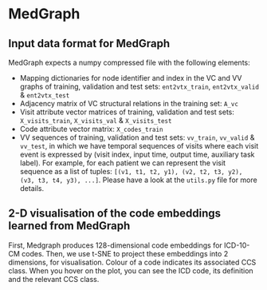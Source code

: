 # MedGraph

Input data format for MedGraph
-

MedGraph expects a numpy compressed file with the following elements:

- Mapping dictionaries for node identifier and index in the VC and VV graphs of training, validation and test sets: `ent2vtx_train`, `ent2vtx_valid` & `ent2vtx_test`
- Adjacency matrix of VC structural relations in the training set: `A_vc`
- Visit attribute vector matrices of training, validation and test sets: `X_visits_train`, `X_visits_val` & `X_visits_test`
- Code attribute vector matrix: `X_codes_train`
- VV sequences of training, validation and test sets: `vv_train`, `vv_valid` & `vv_test`, in which we have temporal sequences of visits where each visit event is expressed by (visit index, input time, output time, auxiliary task label). For example, for each patient we can represent the visit sequence as a list of tuples: `[(v1, t1, t2, y1), (v2, t2, t3, y2), (v3, t3, t4, y3), ...]`. Please have a look at the `utils.py` file for more details.

2-D visualisation of the code embeddings learned from MedGraph
-

First, Medgraph produces 128-dimensional code embeddings for ICD-10-CM codes.
Then, we use t-SNE to project these embeddings into 2 dimensions, for visualisation.
Colour of a code indicates its associated CCS class.
When you hover on the plot, you can see the ICD code, its definition and the relevant CCS class.
